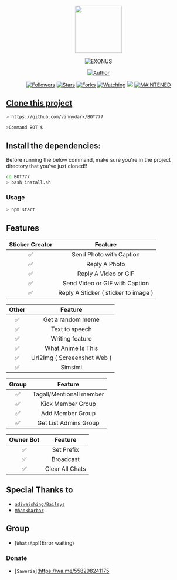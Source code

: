 <p align="center">
<img src="https://static.wikia.nocookie.net/kenja-no-mago/images/8/85/Sizilien_von_klode_1.jpg/revision/latest/top-crop/width/300/height/300?cb=20190417164406" width="128" height="128"/>
</p>
<p align="center">
<a href="#"><img title="EXONUS" src="https://img.shields.io/badge/EXONUS-green?colorA=%23ff0000&colorB=%23017e40&style=for-the-badge"></a>
</p>
<p align="center">
<a href="https://github.com/vinnydark"><img title="Author" src="https://img.shields.io/badge/Author-vinnydark-red.svg?style=for-the-badge&logo=github"></a>
</p>
<p align="center">
<a href="https://github.com/vinnydark/BOT777/followers"><img title="Followers" src="https://img.shields.io/github/followers/vinnydark?color=blue&style=flat-square"></a>
<a href="https://github.com/vinnydark/BOT777/stargazers/"><img title="Stars" src="https://img.shields.io/github/stars/vinnydark/vinnydark?color=red&style=flat-square"></a>
<a href="https://github.com/vinnydark/BOT777/network/members"><img title="Forks" src="http://img.shields.io/github/forks/vinnydark?color=red&style=flat-square"></a>
<a href="https://github.com/vinnydark/BOT777/watchers"><img title="Watching" src="https://img.shields.io/github/watchers/vinnydark?label=Watchers&color=blue&style=flat-square"></a>
<a href="https://hits.seeyoufarm.com"><img src="https://hits.seeyoufarm.com/api/count/incr/badge.svg?url=https%3A%2F%2Fgithub.com%2FXP-TN%2FXP-TNNBOT&count_bg=%2379C83D&title_bg=%23555555&icon=&icon_color=%23E7E7E7&title=Support&edge_flat=false"/></a>
<a href="#"><img title="MAINTENED" src="https://img.shields.io/badge/MAINTENED-YES-blue.svg"</a>
</p>

## Clone this project

```bash
> https://github.com/vinnydark/BOT777
```

```bash
>Command BOT $
```

## Install the dependencies:
Before running the below command, make sure you're in the project directory that
you've just cloned!!

```bash
cd BOT777
> bash install.sh
```

### Usage
```bash
> npm start
```

## Features

| Sticker Creator |                Feature           |
| :-----------: | :--------------------------------: |
|       ✅       | Send Photo with Caption          |
|       ✅       | Reply A Photo                    |
|       ✅       | Reply A Video or GIF             |
|       ✅       | Send Video or GIF with Caption   |
|       ✅       | Reply A Sticker ( sticker to image ) |

| Other  |                     Feature                     |
| :------------: | :---------------------------------------------: |
|       ✅        |   Get a random meme             |
|       ✅        |   Text to speech                |
|       ✅        |   Writing feature 				|
|       ✅        |   What Anime Is This 			|
|       ✅        |   Url2Img ( Screeenshot Web )   |
|       ✅        |   Simsimi		                |

| Group  |                     Feature               |
| :-----------: | :--------------------------------: |
|       ✅        |   Tagall/Mentionall member       |
|       ✅        |   Kick Member Group	             |
|       ✅        |   Add Member Group	             |
|       ✅        |   Get List Admins Group          |

| Owner Bot  |                     Feature           |
| :-----------: | :--------------------------------: |
|       ✅        |   Set Prefix                     |
|       ✅        |   Broadcast                      |
|       ✅        |   Clear All Chats                |

## Special Thanks to
* [`adiwajshing/Baileys`](https://github.com/adiwajshing/Baileys)
* [`Mhankbarbar`](https://github.com/MhankBarBar)


## Group
* [`WhatsApp`](Error waiting)
### Donate
* [`Saweria`](https://wa.me/558298241175
